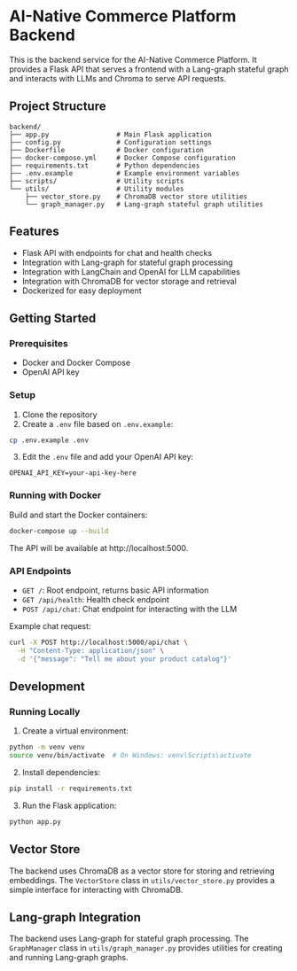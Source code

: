 # AI-Native Commerce Platform Backend

This is the backend service for the AI-Native Commerce Platform. It provides a Flask API that serves a frontend with a Lang-graph stateful graph and interacts with LLMs and Chroma to serve API requests.

## Project Structure

```
backend/
├── app.py                 # Main Flask application
├── config.py              # Configuration settings
├── Dockerfile             # Docker configuration
├── docker-compose.yml     # Docker Compose configuration
├── requirements.txt       # Python dependencies
├── .env.example           # Example environment variables
├── scripts/               # Utility scripts
└── utils/                 # Utility modules
    ├── vector_store.py    # ChromaDB vector store utilities
    └── graph_manager.py   # Lang-graph stateful graph utilities
```

## Features

- Flask API with endpoints for chat and health checks
- Integration with Lang-graph for stateful graph processing
- Integration with LangChain and OpenAI for LLM capabilities
- Integration with ChromaDB for vector storage and retrieval
- Dockerized for easy deployment

## Getting Started

### Prerequisites

- Docker and Docker Compose
- OpenAI API key

### Setup

1. Clone the repository
2. Create a `.env` file based on `.env.example`:

```bash
cp .env.example .env
```

3. Edit the `.env` file and add your OpenAI API key:

```
OPENAI_API_KEY=your-api-key-here
```

### Running with Docker

Build and start the Docker containers:

```bash
docker-compose up --build
```

The API will be available at http://localhost:5000.

### API Endpoints

- `GET /`: Root endpoint, returns basic API information
- `GET /api/health`: Health check endpoint
- `POST /api/chat`: Chat endpoint for interacting with the LLM

Example chat request:

```bash
curl -X POST http://localhost:5000/api/chat \
  -H "Content-Type: application/json" \
  -d '{"message": "Tell me about your product catalog"}'
```

## Development

### Running Locally

1. Create a virtual environment:

```bash
python -m venv venv
source venv/bin/activate  # On Windows: venv\Scripts\activate
```

2. Install dependencies:

```bash
pip install -r requirements.txt
```

3. Run the Flask application:

```bash
python app.py
```

## Vector Store

The backend uses ChromaDB as a vector store for storing and retrieving embeddings. The `VectorStore` class in `utils/vector_store.py` provides a simple interface for interacting with ChromaDB.

## Lang-graph Integration

The backend uses Lang-graph for stateful graph processing. The `GraphManager` class in `utils/graph_manager.py` provides utilities for creating and running Lang-graph graphs.

